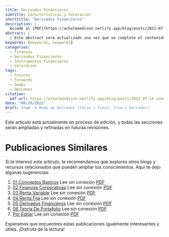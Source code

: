 ```yaml
---
title: Derivados Financieros
subtitle: Características y Valoración
shorttitle: "Derivados Financieros"
description: |
  Accede al [PDF](https://achalmaedison.netlify.app/blog/posts/2021-07-14-comandos-blogdown/index.pdf) completo aquí.
abstract: |
  | Este abstract será actualizado una vez que se complete el contenido final del artículo.
keywords: [keyword1, keyword2]
categories:
  - Finanzas
  - Derivados Financieros
  - Instrumentos Financieros
  - Valoración
tags:
  - Futuros
  - Forwards
  - Swaps
  - Opciones
citation:
  pdf-url: https://achalmaedison.netlify.app/blog/posts/2021-07-14-comandos-blogdown/index.pdf
date: "08/29/2022"
draft: true  # Modo de borrador (false = final, true = borrador)
---
```








Este artículo está actualmente en proceso de edición, y todas las secciones serán ampliadas y refinadas en futuras revisiones.


# Publicaciones Similares

Si te interesó este artículo, te recomendamos que explores otros blogs y recursos relacionados que pueden ampliar tus conocimientos. Aquí te dejo algunas sugerencias:


1. [01 Conceptos Basicos](https://achalmaedison.netlify.app/finanzas/finanzas/2022-08-01-01-conceptos-basicos) Lee sin conexión [PDF](https://achalmaedison.netlify.app/finanzas/finanzas/2022-08-01-01-conceptos-basicos/index.pdf)
2. [02 Finanzas Corporativas](https://achalmaedison.netlify.app/finanzas/finanzas/2022-08-08-02-finanzas-corporativas) Lee sin conexión [PDF](https://achalmaedison.netlify.app/finanzas/finanzas/2022-08-08-02-finanzas-corporativas/index.pdf)
3. [03 Renta Variable](https://achalmaedison.netlify.app/finanzas/finanzas/2022-08-15-03-renta-variable) Lee sin conexión [PDF](https://achalmaedison.netlify.app/finanzas/finanzas/2022-08-15-03-renta-variable/index.pdf)
4. [04 Renta Fija](https://achalmaedison.netlify.app/finanzas/finanzas/2022-08-22-04-renta-fija) Lee sin conexión [PDF](https://achalmaedison.netlify.app/finanzas/finanzas/2022-08-22-04-renta-fija/index.pdf)
5. [05 Derivados Financieros](https://achalmaedison.netlify.app/finanzas/finanzas/2022-08-29-05-derivados-financieros) Lee sin conexión [PDF](https://achalmaedison.netlify.app/finanzas/finanzas/2022-08-29-05-derivados-financieros/index.pdf)
6. [06 Teoria De Portafolio](https://achalmaedison.netlify.app/finanzas/finanzas/2022-09-05-06-teoria-de-portafolio) Lee sin conexión [PDF](https://achalmaedison.netlify.app/finanzas/finanzas/2022-09-05-06-teoria-de-portafolio/index.pdf)
7. [Por Editar](https://achalmaedison.netlify.app/finanzas/finanzas/2024-03-31-por-editar) Lee sin conexión [PDF](https://achalmaedison.netlify.app/finanzas/finanzas/2024-03-31-por-editar/index.pdf)


Esperamos que encuentres estas publicaciones igualmente interesantes y útiles. ¡Disfruta de la lectura!

